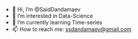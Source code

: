 - 👋 Hi, I’m @SaidDandamaev
- 👀 I’m interested in Data-Science
- 🌱 I’m currently learning Time-series
- 📫 How to reach me: ssdandamaev@gmail.com

<!---
SaidDandamaev/SaidDandamaev is a ✨ special ✨ repository because its `README.md` (this file) appears on your GitHub profile.
You can click the Preview link to take a look at your changes.
--->
